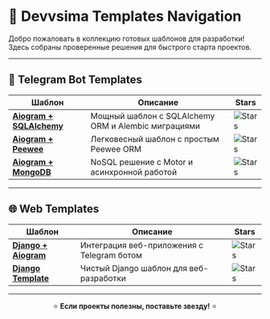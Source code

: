 # 🚀 Devvsima Templates Navigation

Добро пожаловать в коллекцию готовых шаблонов для разработки! Здесь собраны проверенные решения для быстрого старта проектов.

---

## 🤖 Telegram Bot Templates

| Шаблон | Описание | Stars |
|--------|----------|-------|
| [**Aiogram + SQLAlchemy**](https://github.com/devvsima/aiogram-template-sqlalchemy) | Мощный шаблон с SQLAlchemy ORM и Alembic миграциями | ![Stars](https://img.shields.io/github/stars/devvsima/aiogram-template-sqlalchemy) |
| [**Aiogram + Peewee**](https://github.com/devvsima/aiogram-template-peewee) | Легковесный шаблон с простым Peewee ORM | ![Stars](https://img.shields.io/github/stars/devvsima/aiogram-template-peewee) |
| [**Aiogram + MongoDB**](https://github.com/devvsima/aiogram-template-mongodb) | NoSQL решение с Motor и асинхронной работой | ![Stars](https://img.shields.io/github/stars/devvsima/aiogram-template-mongodb) |

---

## 🌐 Web Templates

| Шаблон | Описание | Stars |
|--------|----------|-------|
| [**Django + Aiogram**](https://github.com/devvsima/django-aiogram-template) | Интеграция веб-приложения с Telegram ботом | ![Stars](https://img.shields.io/github/stars/devvsima/django-aiogram-template) |
| [**Django Template**](https://github.com/devvsima/django-template) | Чистый Django шаблон для веб-разработки | ![Stars](https://img.shields.io/github/stars/devvsima/django-template) |

---

<div align="center">


⭐ **Если проекты полезны, поставьте звезду!** ⭐

</div>
